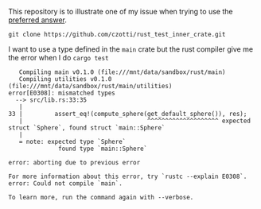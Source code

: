 This repository is to illustrate one of my issue when trying to use the [preferred answer](https://stackoverflow.com/a/44545091).

```
git clone https://github.com/czotti/rust_test_inner_crate.git
```

I want to use a type defined in the `main` crate but the rust compiler give me the error when I do `cargo test`

```
   Compiling main v0.1.0 (file:///mnt/data/sandbox/rust/main)
   Compiling utilities v0.1.0 (file:///mnt/data/sandbox/rust/main/utilities)
error[E0308]: mismatched types
  --> src/lib.rs:33:35
   |
33 |         assert_eq!(compute_sphere(get_default_sphere()), res);
   |                                   ^^^^^^^^^^^^^^^^^^^^ expected struct `Sphere`, found struct `main::Sphere`
   |
   = note: expected type `Sphere`
              found type `main::Sphere`

error: aborting due to previous error

For more information about this error, try `rustc --explain E0308`.
error: Could not compile `main`.

To learn more, run the command again with --verbose.

```

